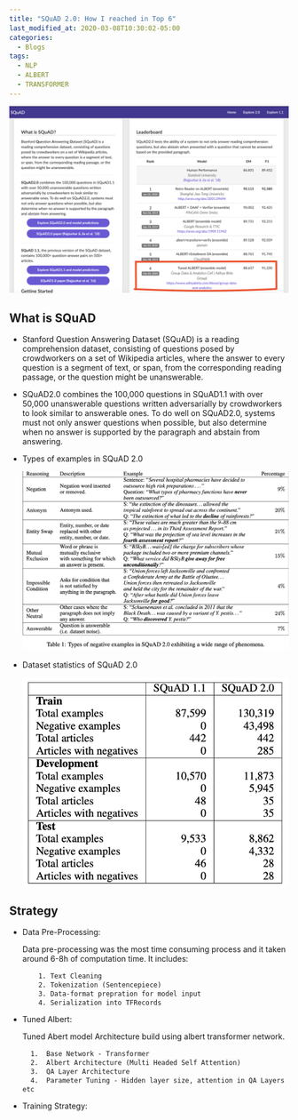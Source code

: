 ```yaml
---
title: "SQuAD 2.0: How I reached in Top 6"
last_modified_at: 2020-03-08T10:30:02-05:00
categories:
  - Blogs
tags:
  - NLP
  - ALBERT
  - TRANSFORMER
---
```


![Cover Page](/assets/images/SQuAD_Result.png)

## What is SQuAD

* Stanford Question Answering Dataset (SQuAD) is a reading comprehension dataset, consisting of questions posed by crowdworkers on a set of Wikipedia articles, where the answer to every question is a segment of text, or span, from the corresponding reading passage, or the question might be unanswerable.

* SQuAD2.0 combines the 100,000 questions in SQuAD1.1 with over 50,000 unanswerable questions written adversarially by crowdworkers to look similar to answerable ones. To do well on SQuAD2.0, systems must not only answer questions when possible, but also determine when no answer is supported by the paragraph and abstain from answering.

*   Types of examples in SQuAD 2.0

    ![Cover Page](/assets/images/question_type.png)

*   Dataset statistics of SQuAD 2.0

    ![Cover Page](/assets/images/datasets.png)


## Strategy

*   Data Pre-Processing:

    Data pre-processing was the most time consuming process and it taken around 6-8h of computation time. It includes:

            1. Text Cleaning
            2. Tokenization (Sentencepiece)
            3. Data-format prepration for model input
            4. Serialization into TFRecords

* Tuned Albert:

    Tuned Abert model Architecture build using albert transformer network. 

        1.  Base Network - Transformer
        2.  Albert Architecture (Multi Headed Self Attention)
        3.  QA Layer Architecture
        4.  Parameter Tuning - Hidden layer size, attention in QA Layers etc

*   Training Strategy:

    


